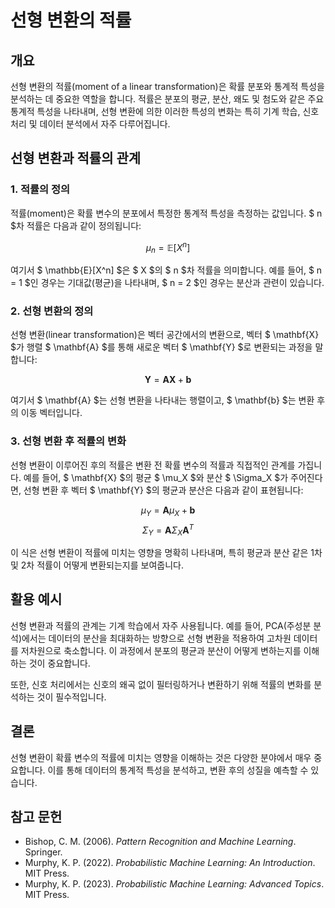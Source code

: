 # 선형 변환의 적률

## 개요
선형 변환의 적률(moment of a linear transformation)은 확률 분포와 통계적 특성을 분석하는 데 중요한 역할을 합니다. 적률은 분포의 평균, 분산, 왜도 및 첨도와 같은 주요 통계적 특성을 나타내며, 선형 변환에 의한 이러한 특성의 변화는 특히 기계 학습, 신호 처리 및 데이터 분석에서 자주 다루어집니다.

## 선형 변환과 적률의 관계

### 1. 적률의 정의
적률(moment)은 확률 변수의 분포에서 특정한 통계적 특성을 측정하는 값입니다. $ n $차 적률은 다음과 같이 정의됩니다:

$$
\mu_n = \mathbb{E}[X^n]
$$

여기서 $ \mathbb{E}[X^n] $은 $ X $의 $ n $차 적률을 의미합니다. 예를 들어, $ n = 1 $인 경우는 기대값(평균)을 나타내며, $ n = 2 $인 경우는 분산과 관련이 있습니다.

### 2. 선형 변환의 정의
선형 변환(linear transformation)은 벡터 공간에서의 변환으로, 벡터 $ \mathbf{X} $가 행렬 $ \mathbf{A} $를 통해 새로운 벡터 $ \mathbf{Y} $로 변환되는 과정을 말합니다:

$$
\mathbf{Y} = \mathbf{A}\mathbf{X} + \mathbf{b}
$$

여기서 $ \mathbf{A} $는 선형 변환을 나타내는 행렬이고, $ \mathbf{b} $는 변환 후의 이동 벡터입니다.

### 3. 선형 변환 후 적률의 변화
선형 변환이 이루어진 후의 적률은 변환 전 확률 변수의 적률과 직접적인 관계를 가집니다. 예를 들어, $ \mathbf{X} $의 평균 $ \mu_X $와 분산 $ \Sigma_X $가 주어진다면, 선형 변환 후 벡터 $ \mathbf{Y} $의 평균과 분산은 다음과 같이 표현됩니다:

$$
\mu_Y = \mathbf{A}\mu_X + \mathbf{b}
$$
$$
\Sigma_Y = \mathbf{A}\Sigma_X\mathbf{A}^T
$$

이 식은 선형 변환이 적률에 미치는 영향을 명확히 나타내며, 특히 평균과 분산 같은 1차 및 2차 적률이 어떻게 변환되는지를 보여줍니다.

## 활용 예시
선형 변환과 적률의 관계는 기계 학습에서 자주 사용됩니다. 예를 들어, PCA(주성분 분석)에서는 데이터의 분산을 최대화하는 방향으로 선형 변환을 적용하여 고차원 데이터를 저차원으로 축소합니다. 이 과정에서 분포의 평균과 분산이 어떻게 변하는지를 이해하는 것이 중요합니다.

또한, 신호 처리에서는 신호의 왜곡 없이 필터링하거나 변환하기 위해 적률의 변화를 분석하는 것이 필수적입니다.

## 결론
선형 변환이 확률 변수의 적률에 미치는 영향을 이해하는 것은 다양한 분야에서 매우 중요합니다. 이를 통해 데이터의 통계적 특성을 분석하고, 변환 후의 성질을 예측할 수 있습니다.

## 참고 문헌
- Bishop, C. M. (2006). *Pattern Recognition and Machine Learning*. Springer.
- Murphy, K. P. (2022). *Probabilistic Machine Learning: An Introduction*. MIT Press.
- Murphy, K. P. (2023). *Probabilistic Machine Learning: Advanced Topics*. MIT Press.
